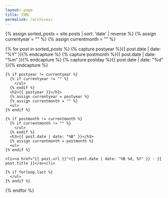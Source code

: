 ```yaml
---
layout: page
title: 归档
permalink: /archives/
---
```


<div class="archive-container">
  

  {% assign sorted_posts = site.posts | sort: 'date' | reverse %}
  {% assign currentyear = "" %}
  {% assign currentmonth = "" %}

  {% for post in sorted_posts %}
    {% capture postyear %}{{ post.date | date: "%Y" }}{% endcapture %}
    {% capture postmonth %}{{ post.date | date: "%m" }}{% endcapture %}
    {% capture postday %}{{ post.date | date: "%d" }}{% endcapture %}

    {% if postyear != currentyear %}
      {% if currentyear != "" %}
        </ul>
      {% endif %}
      <h2>{{ postyear }}</h2>
      {% assign currentyear = postyear %}
      {% assign currentmonth = "" %}
      <ul>
    {% endif %}

    {% if postmonth != currentmonth %}
      {% if currentmonth != "" %}
        </ul>
      {% endif %}
      <h3>{{ post.date | date: "%B" }}</h3>
      {% assign currentmonth = postmonth %}
      <ul>
    {% endif %}

    <li><a href="{{ post.url }}">{{ post.date | date: "%B %d, %Y" }} - {{ post.title }}</a></li>
    
    {% if forloop.last %}
      </ul>
    {% endif %}
    
  {% endfor %}

